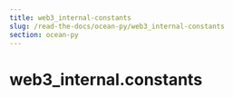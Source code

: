 ```yaml
---
title: web3_internal-constants
slug: /read-the-docs/ocean-py/web3_internal-constants
section: ocean-py
---
```

<a name="web3_internal.constants"></a>
# web3\_internal.constants

